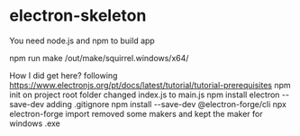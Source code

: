 # electron-skeleton

You need node.js and npm to build app

npm run make
/out/make/squirrel.windows/x64/

How I did get here?
following https://www.electronjs.org/pt/docs/latest/tutorial/tutorial-prerequisites
npm init on project root folder
changed index.js to main.js
npm install electron --save-dev
adding .gitignore
npm install --save-dev @electron-forge/cli
npx electron-forge import
removed some makers and kept the maker for windows .exe